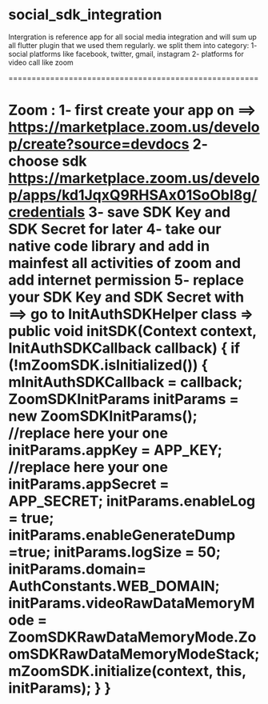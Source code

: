 # social_sdk_integration
Intergration is reference app for all social media integration and will sum up all flutter plugin that we used them regularly.
we split them into category:
1- social platforms like facebook, twitter, gmail, instagram
2- platforms for video call like zoom

======================================================

Zoom :
1- first create your app on ==> https://marketplace.zoom.us/develop/create?source=devdocs
2- choose sdk https://marketplace.zoom.us/develop/apps/kd1JqxQ9RHSAx01SoObI8g/credentials
3- save SDK Key and SDK Secret for later
4- take our native code library and add in mainfest all activities of zoom and add internet permission
5- replace your SDK Key and SDK Secret with ==> go to  InitAuthSDKHelper class => 
    public void initSDK(Context context, InitAuthSDKCallback callback) {
        if (!mZoomSDK.isInitialized()) {
            mInitAuthSDKCallback = callback;
            ZoomSDKInitParams initParams = new ZoomSDKInitParams();
            //replace here your one 
            initParams.appKey = APP_KEY;
            //replace here your one 
            initParams.appSecret =  APP_SECRET;
            initParams.enableLog = true;
            initParams.enableGenerateDump =true;
            initParams.logSize = 50;
            initParams.domain= AuthConstants.WEB_DOMAIN;
            initParams.videoRawDataMemoryMode = ZoomSDKRawDataMemoryMode.ZoomSDKRawDataMemoryModeStack;
            mZoomSDK.initialize(context, this, initParams);
        }
    }
=============================================================================================    


